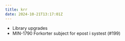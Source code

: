 ```yaml
---
title: krr
date: 2024-10-21T13:17:01Z
---
```

- Library upgrades
- MIN-1790 Forkorter subject for epost i systest (#199)

